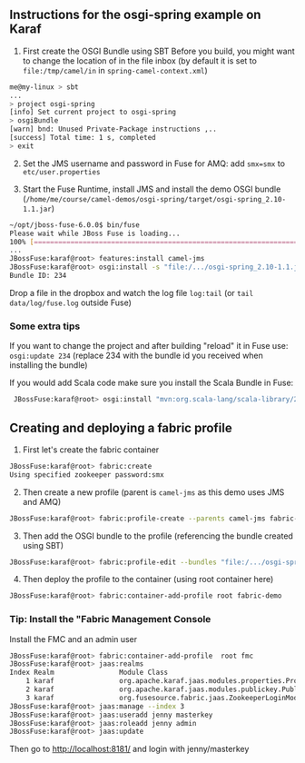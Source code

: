 
## Instructions for the **osgi-spring** example on Karaf
 
 1. First create the OSGI Bundle using SBT
  Before you build, you might want to change the location of in the file inbox (by default it is set to `file:/tmp/camel/in` in `spring-camel-context.xml`)
 
 ```bash
 me@my-linux > sbt
 ...
 > project osgi-spring
 [info] Set current project to osgi-spring 
 > osgiBundle
 [warn] bnd: Unused Private-Package instructions ,..
 [success] Total time: 1 s, completed 
 > exit
 ```
 
 2. Set the JMS username and password in Fuse for AMQ: add `smx=smx` to `etc/user.properties`

 3. Start the Fuse Runtime, install JMS and install the demo OSGI bundle (`/home/me/course/camel-demos/osgi-spring/target/osgi-spring_2.10-1.1.jar`)

 ```bash
 ~/opt/jboss-fuse-6.0.0$ bin/fuse
 Please wait while JBoss Fuse is loading...
 100% [========================================================================]
 ...
 JBossFuse:karaf@root> features:install camel-jms
 JBossFuse:karaf@root> osgi:install -s "file:/.../osgi-spring_2.10-1.1.jar"
 Bundle ID: 234

 ```

Drop a file in the dropbox and watch the log file `log:tail`  (or `tail data/log/fuse.log` outside Fuse)

### Some extra tips
If you want to change the project and after building "reload" it in Fuse use: `osgi:update 234` (replace 234 with the bundle id you received when installing the bundle)

If you would add Scala code make sure you install the Scala Bundle in Fuse:

```bash
 JBossFuse:karaf@root> osgi:install "mvn:org.scala-lang/scala-library/2.10.3"
 ```

## Creating and deploying a fabric profile

 1. First let's create the fabric container
  ```bash
  JBossFuse:karaf@root> fabric:create 
  Using specified zookeeper password:smx
  ```

 2.  Then create a new profile (parent is `camel-jms` as this demo uses JMS and AMQ)
  
  ```bash
  JBossFuse:karaf@root> fabric:profile-create --parents camel-jms fabric-demo
  ```

 3. Then add the OSGI bundle to the profile (referencing the bundle created using SBT)

 ```bash
 JBossFuse:karaf@root> fabric:profile-edit --bundles "file:/.../osgi-spring_2.10-1.1.jar" fabric-demo
 ```

  4. Then deploy the profile to the container (using root container here)

  ```bash
  JBossFuse:karaf@root> fabric:container-add-profile root fabric-demo
  ```

### Tip: Install the "Fabric Management Console

Install the FMC and an admin user

```bash
JBossFuse:karaf@root> fabric:container-add-profile  root fmc
JBossFuse:karaf@root> jaas:realms 
Index Realm                Module Class                                                                    
    1 karaf                org.apache.karaf.jaas.modules.properties.PropertiesLoginModule                  
    2 karaf                org.apache.karaf.jaas.modules.publickey.PublickeyLoginModule                    
    3 karaf                org.fusesource.fabric.jaas.ZookeeperLoginModule        
JBossFuse:karaf@root> jaas:manage --index 3
JBossFuse:karaf@root> jaas:useradd jenny masterkey
JBossFuse:karaf@root> jaas:roleadd jenny admin
JBossFuse:karaf@root> jaas:update
```

Then go to [http://localhost:8181/](http://localhost:8181/) and login with jenny/masterkey


